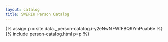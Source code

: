 ```yaml
---
layout: catalog
title: SWERIK Person Catalog
---
```

{% assign p = site.data._person-catalog.i-y2eNwNFWfFBQ9YmPuab6e %}
{% include person-catalog.html p=p %}


